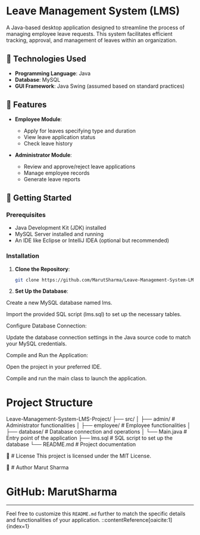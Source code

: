 # Leave Management System (LMS)

A Java-based desktop application designed to streamline the process of managing employee leave requests. This system facilitates efficient tracking, approval, and management of leaves within an organization.

## 🧰 Technologies Used

- **Programming Language**: Java
- **Database**: MySQL
- **GUI Framework**: Java Swing (assumed based on standard practices)

## 🎯 Features

- **Employee Module**:
  - Apply for leaves specifying type and duration
  - View leave application status
  - Check leave history

- **Administrator Module**:
  - Review and approve/reject leave applications
  - Manage employee records
  - Generate leave reports

## 🚀 Getting Started

### Prerequisites

- Java Development Kit (JDK) installed
- MySQL Server installed and running
- An IDE like Eclipse or IntelliJ IDEA (optional but recommended)

### Installation

1. **Clone the Repository**:
   ```bash
   git clone https://github.com/MarutSharma/Leave-Management-System-LMS-Project.git
2. **Set Up the Database**:

Create a new MySQL database named lms.

Import the provided SQL script (lms.sql) to set up the necessary tables.

Configure Database Connection:

Update the database connection settings in the Java source code to match your MySQL credentials.

Compile and Run the Application:

Open the project in your preferred IDE.

Compile and run the main class to launch the application.

# Project Structure

Leave-Management-System-LMS-Project/
├── src/
│   ├── admin/               # Administrator functionalities
│   ├── employee/            # Employee functionalities
│   ├── database/            # Database connection and operations
│   └── Main.java            # Entry point of the application
├── lms.sql                  # SQL script to set up the database
└── README.md                # Project documentation

📝 # License
This project is licensed under the MIT License.

👤 # Author
Marut Sharma

# GitHub: MarutSharma



---

Feel free to customize this `README.md` further to match the specific details and functionalities of your application.
::contentReference[oaicite:1]{index=1}
 
